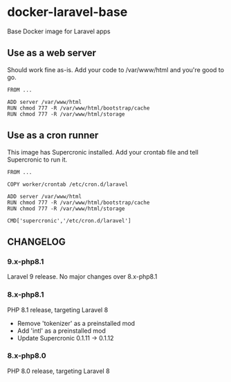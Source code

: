 # docker-laravel-base
Base Docker image for Laravel apps

## Use as a web server
Should work fine as-is.  Add your code to /var/www/html and you're good to go.
```
FROM ...

ADD server /var/www/html
RUN chmod 777 -R /var/www/html/bootstrap/cache
RUN chmod 777 -R /var/www/html/storage
```

## Use as a cron runner
This image has Supercronic installed.  Add your crontab file and tell Supercronic to run it.
```
FROM ...

COPY worker/crontab /etc/cron.d/laravel

ADD server /var/www/html
RUN chmod 777 -R /var/www/html/bootstrap/cache
RUN chmod 777 -R /var/www/html/storage

CMD['supercronic','/etc/cron.d/laravel']
```

## CHANGELOG

### 9.x-php8.1
Laravel 9 release.  No major changes over 8.x-php8.1

### 8.x-php8.1
PHP 8.1 release, targeting Laravel 8
* Remove 'tokenizer' as a preinstalled mod
* Add 'intl' as a preinstalled mod
* Update Supercronic 0.1.11 -> 0.1.12

### 8.x-php8.0
PHP 8.0 release, targeting Laravel 8
